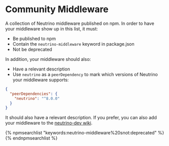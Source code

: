 # Community Middleware

A collection of Neutrino middleware published on npm. In order to have your middleware show up in this list, it must:

- Be published to npm
- Contain the `neutrino-middleware` keyword in package.json
- Not be deprecated

In addition, your middleware should also:

- Have a relevant description
- Use `neutrino` as a `peerDependency` to mark which versions of Neutrino your middleware supports:

```json
{
  "peerDependencies": {
    "neutrino": "^8.0.0"
  }
}
```

It should also have a relevant description. If you prefer, you can also add your middleware to the
[neutrino-dev wiki](https://github.com/mozilla-neutrino/neutrino-dev/wiki/Community-Middleware).

{% npmsearchlist "keywords:neutrino-middleware%20snot:deprecated" %}{% endnpmsearchlist %}
